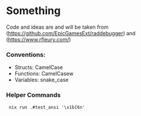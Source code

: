 # Something
Code and ideas are and will be taken from (https://github.com/EpicGamesExt/raddebugger) and (https://www.rfleury.com/)

### Conventions:
- Structs: CamelCase
- Functions: CamelCasew
- Variables: snake_case 

### Helper Commands

``` fish
 nix run .#test_ansi '\x1b[6n'
```

